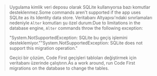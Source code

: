 > <span data-ttu-id="4b25d-101">Uygulama kimlik veri deposu olarak SQLite kullanıyorsa bazı komutlar desteklenmez.</span><span class="sxs-lookup"><span data-stu-id="4b25d-101">Some commands aren't supported if the app uses SQLite as its Identity data store.</span></span> <span data-ttu-id="4b25d-102">Veritabanı Altyapısı'ndaki sınırlamaları nedeniyle `Alter` komutları şu özel durum:</span><span class="sxs-lookup"><span data-stu-id="4b25d-102">Due to limitations in the database engine, `Alter` commands throw the following exception:</span></span>
>
> <span data-ttu-id="4b25d-103">"System.NotSupportedException: SQLite bu geçiş işlemini desteklemiyor."</span><span class="sxs-lookup"><span data-stu-id="4b25d-103">"System.NotSupportedException: SQLite does not support this migration operation."</span></span> 
>
> <span data-ttu-id="4b25d-104">Geçici bir çözüm, Code First geçişleri tabloları değiştirmek için veritabanı üzerinde çalıştırın.</span><span class="sxs-lookup"><span data-stu-id="4b25d-104">As a work around, run Code First migrations on the database to change the tables.</span></span>
